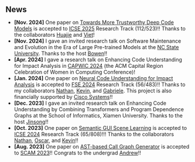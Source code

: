 <h1 id="news"></h1>

<h2 style="margin: 45px 0px 10px;">News</h2>

<ul>

<li><strong>[Nov. 2024]</strong> One paper on <a href=" ">Towards More Trustworthy Deep Code Models</a> is accepted to <a href="https://conf.researchr.org/home/icse-2025">ICSE 2025</a> Research Track (112/523)!! Thanks to the collaborators <a href="https://shj1987.github.io/">Huajie</a> and <a href="https://www.linkedin.com/in/viet-duong-431852a0/">Viet</a>!</li>

<li><strong>[Nov. 2024]</strong> I gave an invited research talk on Software Maintenance and Evolution in the Era of Large Pre-trained Models at the <a href="https://www.ncsu.edu/">NC State University</a>. Thanks to the host <a href="https://www.bowenxu.me/">Bowen</a>!!</li>

<li><strong>[Apr. 2024]</strong> I gave a research talk on Enhancing Code Understanding for Impact Analysis in <a href="https://capwic.org/">CAPWIC 2024</a> (the ACM Capital Region Celebration of Women in Computing Conference)!</li>

<li><strong>[Jan. 2024]</strong> One paper on <a href="https://dl.acm.org/doi/10.1145/3643770">Neural Code Understanding for Impact Analysis</a> is accepted to <a href="https://conf.researchr.org/home/fse-2024">FSE 2024</a> Research Track (56/483)!! Thanks to my collaborators <a href="https://nathancooper.io/#/about">Nathan</a>, <a href="https://www.kpmoran.com/">Kevin</a>, and <a href="https://www.inf.usi.ch/faculty/bavota/">Gabriele</a>. This project is also financially supported by <a href="https://www.cisco.com/">Cisco Systems</a>!!</li>

<li><strong>[Dec. 2023]</strong> I gave an invited research talk on Enhancing Code Understanding by Combining Transformers and Program Dependence Graphs at the School of Informatics, Xiamen University. Thanks to the host <a href="https://cdmc.xmu.edu.cn/en/info/1010/1008.htm">Jinsong</a>!!</li>

<li><strong>[Oct. 2023]</strong> One paper on <a href="https://dl.acm.org/doi/10.1145/3597503.3639163">Semantic GUI Scene Learning</a> is accepted to <a href="https://conf.researchr.org/home/icse-2024">ICSE 2024</a> Research Track (65/808)!!! Thanks to the collaborators <a href="https://nathancooper.io/#/about">Nathan</a>, <a href="https://ojcchar.github.io/">Oscar</a>, and <a href="https://www.kpmoran.com/">Kevin</a>!!</li>

<li><strong>[Aug. 2023]</strong> One paper on <a href="https://arxiv.org/pdf/2308.15669">AST-based Call Graph Generator</a> is accepted to <a href="https://www.ieee-scam.org/2023/">SCAM 2023</a>!! Congrats to the undergrad <a href="https://www.linkedin.com/in/andrew-chen-055754129/">Andrew</a>!!</li>

</ul>


